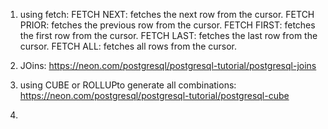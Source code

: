 1. using fetch:
FETCH NEXT: fetches the next row from the cursor.
FETCH PRIOR: fetches the previous row from the cursor.
FETCH FIRST: fetches the first row from the cursor.
FETCH LAST: fetches the last row from the cursor.
FETCH ALL: fetches all rows from the cursor.

2. JOins: https://neon.com/postgresql/postgresql-tutorial/postgresql-joins
3. using CUBE or ROLLUPto generate all combinations: https://neon.com/postgresql/postgresql-tutorial/postgresql-cube
4. 